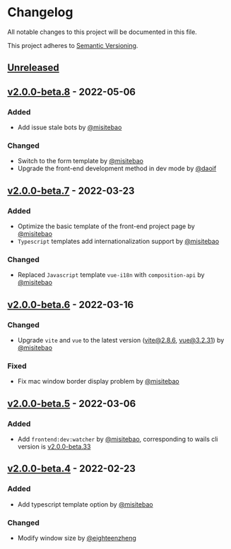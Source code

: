 # Changelog

All notable changes to this project will be documented in this file.

This project adheres to [Semantic Versioning](https://semver.org/spec/v2.0.0.html).

## [Unreleased]

## [v2.0.0-beta.8] - 2022-05-06

### Added

- Add issue stale bots by [@misitebao](https://github.com/misitebao)

### Changed

- Switch to the form template by [@misitebao](https://github.com/misitebao)
- Upgrade the front-end development method in dev mode by [@daoif](https://github.com/daoif)

## [v2.0.0-beta.7] - 2022-03-23

### Added

- Optimize the basic template of the front-end project page by [@misitebao](https://github.com/misitebao)
- `Typescript` templates add internationalization support by [@misitebao](https://github.com/misitebao)

### Changed

- Replaced `Javascript` template `vue-i18n` with `composition-api` by [@misitebao](https://github.com/misitebao)

## [v2.0.0-beta.6] - 2022-03-16

### Changed

- Upgrade `vite` and `vue` to the latest version ([vite@2.8.6](https://github.com/vitejs/vite/releases/tag/v2.8.6), [vue@3.2.31](https://github.com/vuejs/core/releases/tag/v3.2.31)) by [@misitebao](https://github.com/misitebao)

### Fixed

- Fix mac window border display problem by [@misitebao](https://github.com/misitebao)

## [v2.0.0-beta.5] - 2022-03-06

### Added

- Add `frontend:dev:watcher` by [@misitebao](https://github.com/misitebao), corresponding to wails cli version is [v2.0.0-beta.33](https://github.com/wailsapp/wails/releases/tag/v2.0.0-beta.33)

## [v2.0.0-beta.4] - 2022-02-23

### Added

- Add typescript template option by [@misitebao](https://github.com/misitebao)

### Changed

- Modify window size by [@eighteenzheng](https://github.com/eighteenzheng)

[unreleased]: https://github.com/misitebao/wails-template-vue/compare/v2.0.0-beta.8...HEAD
[v2.0.0-beta.8]: https://github.com/misitebao/wails-template-vue/compare/v2.0.0-beta.7...v2.0.0-beta.8
[v2.0.0-beta.7]: https://github.com/misitebao/wails-template-vue/compare/v2.0.0-beta.6...v2.0.0-beta.7
[v2.0.0-beta.6]: https://github.com/misitebao/wails-template-vue/compare/v2.0.0-beta.5...v2.0.0-beta.6
[v2.0.0-beta.5]: https://github.com/misitebao/wails-template-vue/compare/v2.0.0-beta.4...v2.0.0-beta.5
[v2.0.0-beta.4]: https://github.com/misitebao/wails-template-vue/compare/v2.0.0-beta.3...v2.0.0-beta.4
